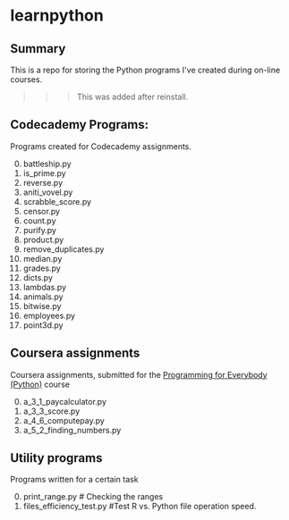 # learnpython


## Summary
This is a repo for storing the Python programs I've created during on-line courses. 
>>> This was added after reinstall.

## Codecademy Programs:

Programs created for Codecademy assignments.

0. battleship.py
0. is_prime.py
0. reverse.py
0. aniti_vovel.py
0. scrabble_score.py
0. censor.py
0. count.py
0. purify.py
0. product.py
0. remove\_duplicates.py
0. median.py
0. grades.py
0. dicts.py
0. lambdas.py
0. animals.py
0. bitwise.py
0. employees.py
0. point3d.py

## Coursera assignments

Coursera assignments, submitted for the [Programming for Everybody (Python)](https://www.coursera.org/course/pythonlearn) course

0. a\_3\_1\_paycalculator.py
0. a\_3\_3\_score.py
0. a\_4\_6\_computepay.py
0. a\_5\_2\_finding\_numbers.py

## Utility programs

Programs written for a certain task

0. print_range.py				# Checking the ranges
0. files\_efficiency_test.py		#Test R vs. Python file operation speed.